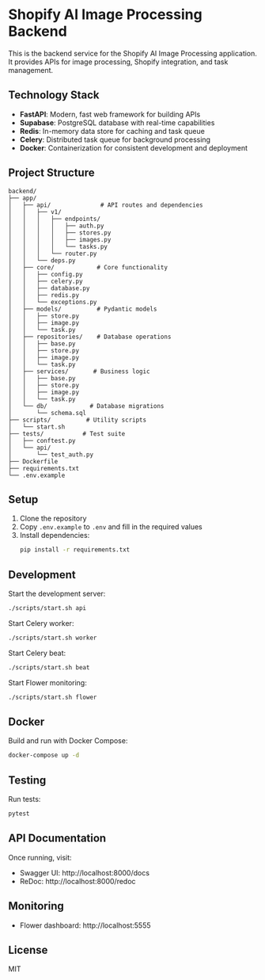 # Shopify AI Image Processing Backend

This is the backend service for the Shopify AI Image Processing application. It provides APIs for image processing, Shopify integration, and task management.

## Technology Stack

- **FastAPI**: Modern, fast web framework for building APIs
- **Supabase**: PostgreSQL database with real-time capabilities
- **Redis**: In-memory data store for caching and task queue
- **Celery**: Distributed task queue for background processing
- **Docker**: Containerization for consistent development and deployment

## Project Structure

```
backend/
├── app/
│   ├── api/              # API routes and dependencies
│   │   ├── v1/
│   │   │   ├── endpoints/
│   │   │   │   ├── auth.py
│   │   │   │   ├── stores.py
│   │   │   │   ├── images.py
│   │   │   │   └── tasks.py
│   │   │   └── router.py
│   │   └── deps.py
│   ├── core/            # Core functionality
│   │   ├── config.py
│   │   ├── celery.py
│   │   ├── database.py
│   │   ├── redis.py
│   │   └── exceptions.py
│   ├── models/          # Pydantic models
│   │   ├── store.py
│   │   ├── image.py
│   │   └── task.py
│   ├── repositories/    # Database operations
│   │   ├── base.py
│   │   ├── store.py
│   │   ├── image.py
│   │   └── task.py
│   ├── services/       # Business logic
│   │   ├── base.py
│   │   ├── store.py
│   │   ├── image.py
│   │   └── task.py
│   └── db/            # Database migrations
│       └── schema.sql
├── scripts/          # Utility scripts
│   └── start.sh
├── tests/           # Test suite
│   ├── conftest.py
│   └── api/
│       └── test_auth.py
├── Dockerfile
├── requirements.txt
└── .env.example
```

## Setup

1. Clone the repository
2. Copy `.env.example` to `.env` and fill in the required values
3. Install dependencies:
   ```bash
   pip install -r requirements.txt
   ```

## Development

Start the development server:

```bash
./scripts/start.sh api
```

Start Celery worker:

```bash
./scripts/start.sh worker
```

Start Celery beat:

```bash
./scripts/start.sh beat
```

Start Flower monitoring:

```bash
./scripts/start.sh flower
```

## Docker

Build and run with Docker Compose:

```bash
docker-compose up -d
```

## Testing

Run tests:

```bash
pytest
```

## API Documentation

Once running, visit:
- Swagger UI: http://localhost:8000/docs
- ReDoc: http://localhost:8000/redoc

## Monitoring

- Flower dashboard: http://localhost:5555

## License

MIT 